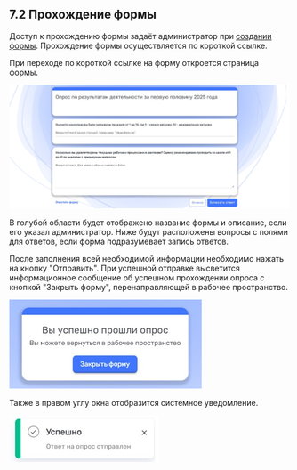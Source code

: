 ## 7.2 Прохождение формы

Доступ к прохождению формы задаёт администратор при [создании формы](7.1_create_form.md). Прохождение формы осуществляется по короткой ссылке.

При переходе по короткой ссылке на форму откроется страница формы.

![form2](/imgs/form2.jpg)

В голубой области будет отображено название формы и описание, если его указал администратор. Ниже будут расположены вопросы с полями для ответов, если форма подразумевает запись ответов.

После заполнения всей необходимой информации необходимо нажать на кнопку "Отправить". При успешной отправке высветится информационное сообщение об успешном прохождении опроса с кнопкой "Закрыть форму", перенаправляющей в рабочее пространство. 

![form5](/imgs/form5.jpg)

Также в правом углу окна отобразится системное уведомление.

![message](/imgs/message.jpg)
